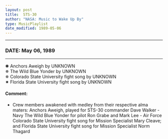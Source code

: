 ```yaml
---
layout: post
title:  STS-30
author: "NASA: Music to Wake Up By"
type: MusicPlaylist
date_modified: 1989-05-06
---
```


----
### DATE: May 06, 1989
----
✺ Anchors Aweigh by UNKNOWN  &nbsp;<br />✵ The Wild Blue Yonder by UNKNOWN  &nbsp;<br />✵ Colorado State University fight song by UNKNOWN  &nbsp;<br />✷ Florida State University fight song by UNKNOWN

#### Comment:
* Crew members awakened with medley from their respective alma maters: Anchors Aweigh, played for STS-30 commander Dave Walker - Navy The Wild Blue Yonder for pilot Ron Grabe and Mark Lee - Air Force Colorado State University fight song for Mission Specialist Mary Cleave; and Florida State University fight song for Mission Specialist Norm Thagard

